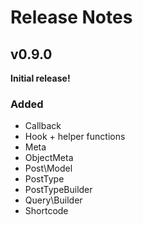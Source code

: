 # Release Notes

## v0.9.0

**Initial release!**

### Added
- Callback
- Hook + helper functions
- Meta
- ObjectMeta
- Post\Model
- PostType
- PostTypeBuilder
- Query\Builder
- Shortcode
